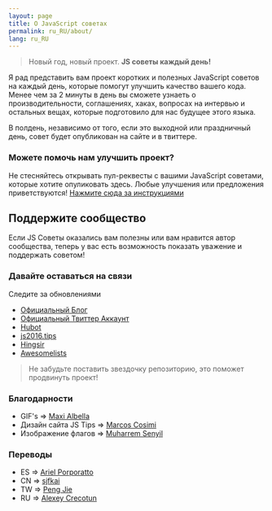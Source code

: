 ```yaml
---
layout: page
title: О JavaScript советах
permalink: ru_RU/about/
lang: ru_RU
---
```


> Новый год, новый проект. **JS советы каждый день!**

Я рад представить вам проект коротких и полезных JavaScript советов на каждый день, которые помогут улучшить качество вашего кода.
Менее чем за 2 минуты в день вы сможете узнаеть о производительности, соглашениях, хаках, вопросах на интервью и остальных вещах, которые подготовило для нас будущее этого языка.

В полдень, независимо от того, если это выходной или праздничный день, совет будет опубликован на сайте и в твиттере.

### Можете помочь нам улучшить проект?
Не стесняйтесь открывать пул-реквесты с вашими JavaScript советами, которые хотите опуликовать здесь.
Любые улучшения или предложения приветствуются!
[Нажмите сюда за инструкциями](https://github.com/loverajoel/jstips/blob/master/CONTRIBUTING.md)

## Поддержите сообщество
Если JS Советы оказались вам полезны или вам нравится автор сообщества, теперь у вас есть возможность показать уважение и поддержать советом!

### Давайте оставаться на связи

Следите за обновлениями

- [Официальный Блог](http://www.jstips.co)
- [Официальный Твиттер Аккаунт](https://twitter.com/tips_js)
- [Hubot](https://github.com/dggriffin/hubot-jstips)
- [js2016.tips](http://js2016.tips/)
- [Hingsir](http://hingsir.com/jstips-site/dist/tips/)
- [Awesomelists](https://awesomelists.top/#/repos/loverajoel/jstips)

> Не забудьте поставить звездочку репозиторию, это поможет продвинуть проект!

### Благодарности

- GIF's => [Maxi Albella](https://dribbble.com/maxialbella)
- Дизайн сайта JS Tips => [Marcos Cosimi](https://github.com/markoscc)
- Изображение флагов => [Muharrem Senyil](https://dribbble.com/shots/1211759-Free-195-Flat-Flags)

### Переводы
- ES => [Ariel Porporatto](https://github.com/ppollo07)
- CN => [sjfkai](https://github.com/sjfkai)
- TW => [Peng Jie](https://github.com/neighborhood999)
- RU => [Alexey Crecotun](https://github.com/Krekotun)
